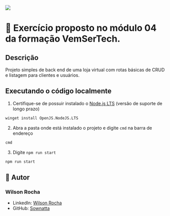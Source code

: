 ![](https://ada-site-frontend.s3.sa-east-1.amazonaws.com/home/header-logo.svg)

# 🚀 Exercício proposto no módulo 04 da formação VemSerTech. 

Descrição
---
Projeto simples de back end de uma loja virtual com rotas básicas de CRUD e listagem para clientes e usuários.

## Executando o código localmente

1. Certifique-se de possuir instalado o [Node.js LTS](https://nodejs.org/pt-br/download/) (versão de suporte de longo prazo)

```sh
winget install OpenJS.NodeJS.LTS
```
2. Abra a pasta onde está instalado o projeto e digite `cmd` na barra de endereço

```sh
cmd
```
3. Digite `npm run start`
```sh
npm run start
``` 
## 🤖 Autor

### Wilson Rocha
- LinkedIn: [Wilson Rocha](https://www.linkedin.com/in/wilsonn-rocha/)
- GitHub: [Sownatta](https://github.com/Sownatta)